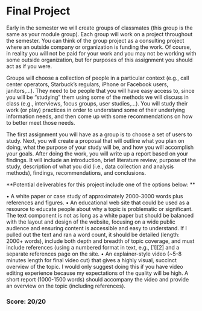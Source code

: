 # Final Project

Early in the semester we will create groups of classmates (this group is the same as your module group). Each group will work on a project throughout the semester.  You can think of the group project as a consulting project where an outside company or organization is funding the work. Of course, in reality you will not be paid for your work and you may not be working with some outside organization, but for purposes of this assignment you should act as if you were. 

Groups will choose a collection of people in a particular context (e.g., call center operators, Starbuck’s regulars, iPhone or Facebook users, janitors,…). They need to be people that you will have easy access to, since you will be “studying” them using some of the methods we will discuss in class (e.g., interviews, focus groups, user studies,…). You will study their work (or play) practices in order to understand some of their underlying information needs, and then come up with some recommendations on how to better meet those needs. 

The first assignment you will have as a group is to choose a set of users to study. Next, you will create a proposal that will outline what you plan on doing, what the purpose of your study will be, and how you will accomplish your goals. After doing the work, you will write up a report based on your findings. It will include an introduction, brief literature review, purpose of the study, description of what you did (i.e., data collection and analysis methods), findings, recommendations, and conclusions. 

**Potential deliverables for this project include one of the options below: **

• A white paper or case study of approximately 2000-3000 words plus references and figures.
• An educational web site that could be used as a resource to educate people about why a topic is problematic or significant. The text component is not as long as a white paper but should be balanced with the layout and design of the website, focusing on a wide public audience and ensuring content is accessible and easy to understand. If I pulled out the text and ran a word count, it should be detailed (length: 2000+ words), include both depth and breadth of topic coverage, and must include references (using a numbered format in text, e.g., [1][2] and a separate references page on the site.
• An explainer-style video (~5-8 minutes length for final video cut) that gives a highly visual, succinct overview of the topic. I would only suggest doing this if you have video editing experience because my expectations of the quality will be high. A short report (1000-1500 words) should accompany the video and provide an overview on the topic (including references). 

### Score: 20/20
